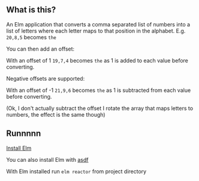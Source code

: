 ## What is this?

An Elm application that converts a comma separated list of numbers into a list of letters where each letter maps to that position in the alphabet.
E.g. `20,8,5` becomes `the`

You can then add an offset:

With an offset of 1 `19,7,4` becomes `the` as 1 is added to each value before converting.

Negative offsets are supported:

With an offset of -1 `21,9,6` becomes `the` as 1 is subtracted from each value before converting.

(Ok, I don't actually subtract the offset I rotate the array that maps letters to numbers, the effect is the same though)

## Runnnnn

[Install Elm](https://guide.elm-lang.org/install.html)

You can also install Elm with [asdf](https://github.com/asdf-vm/asdf)

With Elm installed run `elm reactor` from project directory
